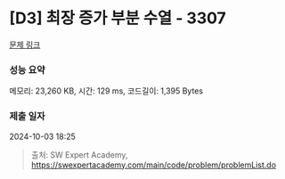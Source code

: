 # [D3] 최장 증가 부분 수열 - 3307 

[문제 링크](https://swexpertacademy.com/main/code/problem/problemDetail.do?contestProbId=AWBOKg-a6l0DFAWr) 

### 성능 요약

메모리: 23,260 KB, 시간: 129 ms, 코드길이: 1,395 Bytes

### 제출 일자

2024-10-03 18:25



> 출처: SW Expert Academy, https://swexpertacademy.com/main/code/problem/problemList.do